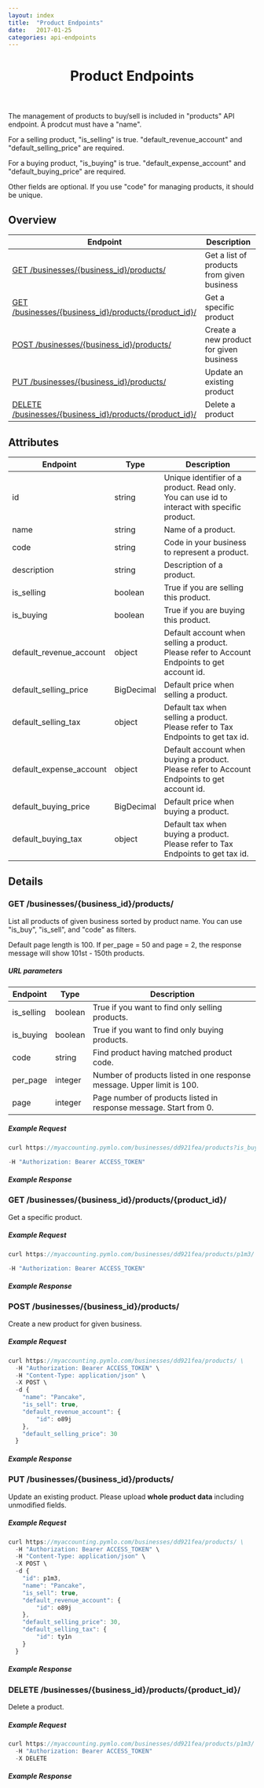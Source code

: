 ```yaml
---
layout: index
title:  "Product Endpoints"
date:   2017-01-25
categories: api-endpoints
---
```


<header>
<h1>Product Endpoints</h1>
</header>

The management of products to buy/sell is included in "products" API endpoint. A prodcut must have a "name".

For a selling product, "is_selling" is true. "default_revenue_account" and "default_selling_price" are required. 

For a buying product, "is_buying" is true. "default_expense_account" and "default_buying_price" are required. 

Other fields are optional. If you use "code" for managing products, it should be unique.

## Overview
| Endpoint                                                        |  Description  |
| -------------                                                   | ----- |
| [GET /businesses/{business_id}/products/](#get-businessesbusiness_idproducts) | Get a list of products from given business |
| [GET /businesses/{business_id}/products/{product_id}/](#get-businessesbusiness_idproductsproduct_id) |  Get a specific product |
| [POST /businesses/{business_id}/products/](#post-businessesbusiness_idproducts) |  Create a new product for given business |
| [PUT /businesses/{business_id}/products/](#put-businessesbusiness_idproducts) |  Update an existing product |
| [DELETE /businesses/{business_id}/products/{product_id}/](#delete-businessesbusiness_idproductsproduct_id) |  Delete a product |  

## Attributes
| Endpoint                          | Type          | Description                                   |
| -------------                     | -----         | -----                                         |
| id                                | string        | Unique identifier of a product. Read only. You can use id to interact with specific product. |
| name                              | string        | Name of a product.                            |
| code                              | string        | Code in your business to represent a product. |
| description                       | string        | Description of a product.                     |
| is_selling                        | boolean       | True if you are selling this product.         |
| is_buying                         | boolean       | True if you are buying this product.          |
| default_revenue_account           | object        | Default account when selling a product. Please refer to Account Endpoints to get account id. |
| default_selling_price             | BigDecimal    | Default price when selling a product. |
| default_selling_tax               | object        | Default tax when selling a product. Please refer to Tax Endpoints to get tax id. |
| default_expense_account           | object        | Default account when buying a product. Please refer to Account Endpoints to get account id. |
| default_buying_price              | BigDecimal    | Default price when buying a product. |
| default_buying_tax                | object        | Default tax when buying a product. Please refer to Tax Endpoints to get tax id. |

## Details
### GET /businesses/{business_id}/products/
List all products of given business sorted by product name. You can use "is_buy", "is_sell", and "code" as filters.

Default page length is 100. If per_page = 50 and page = 2, the response message will show 101st - 150th products. 

##### URL parameters
| Endpoint                          | Type          | Description                                   |
| -------------                     | -----         | -----                                         |
| is_selling                        | boolean       | True if you want to find only selling products. |
| is_buying                         | boolean       | True if you want to find only buying products. |
| code                              | string        | Find product having matched product code.     |
| per_page                          | integer       | Number of products listed in one response message. Upper limit is 100. |
| page                              | integer       | Page number of products listed in response message. Start from 0. |

##### Example Request
```JavaScript
curl https://myaccounting.pymlo.com/businesses/dd921fea/products?is_buying=true&per_page=50&page=2 \

-H "Authorization: Bearer ACCESS_TOKEN"
```

##### Example Response


### GET /businesses/{business_id}/products/{product_id}/
Get a specific product.

##### Example Request
```JavaScript
curl https://myaccounting.pymlo.com/businesses/dd921fea/products/p1m3/ \ 

-H "Authorization: Bearer ACCESS_TOKEN"
```

##### Example Response


### POST /businesses/{business_id}/products/ 
Create a new product for given business.


##### Example Request
```JavaScript
curl https://myaccounting.pymlo.com/businesses/dd921fea/products/ \
  -H "Authorization: Bearer ACCESS_TOKEN" \
  -H "Content-Type: application/json" \
  -X POST \
  -d {
    "name": "Pancake",
    "is_sell": true,
    "default_revenue_account": {
        "id": o89j
    },
    "default_selling_price": 30
  }
```
##### Example Response


### PUT /businesses/{business_id}/products/
Update an existing product. Please upload **whole product data** including unmodified fields.


##### Example Request
```JavaScript
curl https://myaccounting.pymlo.com/businesses/dd921fea/products/ \
  -H "Authorization: Bearer ACCESS_TOKEN" \
  -H "Content-Type: application/json" \
  -X POST \
  -d {
    "id": p1m3,
    "name": "Pancake",
    "is_sell": true,
    "default_revenue_account": {
        "id": o89j
    },
    "default_selling_price": 30,
    "default_selling_tax": {
        "id": ty1n
    }
  }
```

##### Example Response


### DELETE /businesses/{business_id}/products/{product_id}/
Delete a product.


##### Example Request
```JavaScript
curl https://myaccounting.pymlo.com/businesses/dd921fea/products/p1m3/ \
  -H "Authorization: Bearer ACCESS_TOKEN"
  -X DELETE
```

##### Example Response

